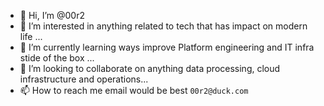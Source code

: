 - 👋 Hi, I’m @00r2
- 👀 I’m interested in anything related to tech that has impact on modern life ...
- 🌱 I’m currently learning ways improve Platform engineering and IT infra stide of the box ...
- 💞️ I’m looking to collaborate on anything data processing, cloud infrastructure and operations...
- 📫 How to reach me email would be best `00r2@duck.com` 

<!---
00r2/00r2 is a ✨ special ✨ repository because its `README.md` (this file) appears on your GitHub profile.
You can click the Preview link to take a look at your changes.
--->
